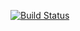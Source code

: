 [![Build Status](https://travis-ci.org/bethanybin/CSE110.svg?branch=master)](https://travis-ci.org/bethanybin/CSE110)
